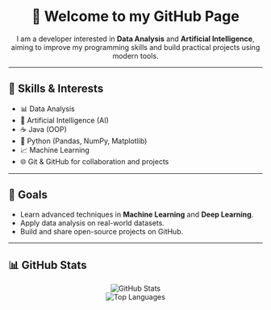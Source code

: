<h1 align="center">👋 Welcome to my GitHub Page</h1>

<p align="center">
  I am a developer interested in <strong>Data Analysis</strong> and <strong>Artificial Intelligence</strong>,  
  aiming to improve my programming skills and build practical projects using modern tools.
</p>

<hr />

<h2>🧰 Skills & Interests</h2>
<ul>
  <li>📊 Data Analysis</li>
  <li>🤖 Artificial Intelligence (AI)</li>
  <li>☕ Java (OOP)</li>
  <li>🐍 Python (Pandas, NumPy, Matplotlib)</li>
  <li>📈 Machine Learning</li>
  <li>🌐 Git & GitHub for collaboration and projects</li>
</ul>

<hr />

<h2>🎯 Goals</h2>
<ul>
  <li>Learn advanced techniques in <strong>Machine Learning</strong> and <strong>Deep Learning</strong>.</li>
  <li>Apply data analysis on real-world datasets.</li>
  <li>Build and share open-source projects on GitHub.</li>
</ul>

<hr />

<h2>📊 GitHub Stats</h2>
<p align="center">
  <img src="https://github-readme-stats.vercel.app/api?username=Raneem996&show_icons=true&hide_title=true" alt="GitHub Stats" />
  <br />
  <img src="https://github-readme-stats.vercel.app/api/top-langs/?username=Raneem996&layout=compact" alt="Top Languages" />
</p>


